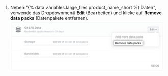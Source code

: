 1. Neben "{% data variables.large_files.product_name_short %} Daten", verwende das Dropdownmenü **Edit** (Bearbeiten) und klicke auf **Remove data packs** (Datenpakete entfernen). ![Downgrade Ihres Git LFS-Datenplans](/assets/images/help/large_files/downgrade_lfs_data_packs.png)
